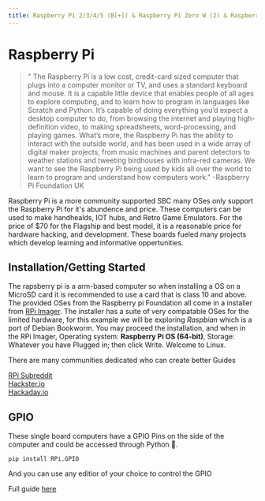 ```yaml
---
title: Raspberry Pi 2/3/4/5 (B[+]) & Raspberry Pi Zero W (2) & Raspberry Pico
---
```


# Raspberry Pi

> " The Raspberry Pi is a low cost, credit-card sized computer that plugs into a computer monitor or TV, and uses a standard keyboard and mouse. It is a capable little device that enables people of all ages to explore computing, and to learn how to program in languages like Scratch and Python. It’s capable of doing everything you’d expect a desktop computer to do, from browsing the internet and playing high-definition video, to making spreadsheets, word-processing, and playing games. What’s more, the Raspberry Pi  has the ability to interact with the outside world, and has been used in a wide array of digital maker projects, from music machines and parent detectors to weather stations and tweeting birdhouses with infra-red cameras. We want to see the Raspberry Pi being used by kids all over the world to learn to program and understand how computers work." -Raspberry Pi Foundation UK

Raspberry Pi is a more community supported SBC many OSes only support the Raspberry Pi for it's abundence and price. These computers can be used to make handhealds, IOT hubs, and Retro Game Emulators. For the price of $70 for the Flagship and best model, it is a reasonable price for hardware hacking, and development. These boards fueled many projects which develop learning and informative oppertunities. 

## Installation/Getting Started

The rapsberry pi is a arm-based computer so when installing a OS on a MicroSD card it is recommended to use a card that is class 10 and above. The provided OSes from the Raspberry pi Foundation all come in a installer from [RPi Imager](https://www.raspberrypi.com/software/ "https://www.raspberrypi.com/software/"). The installer has a suite of very compatable OSes for the limited hardware, for this example we will be exploring *Raspbian* which is a port of Debian Bookworm. You may proceed the installation, and when in the RPi Imager, Operating system: **Raspberry Pi OS (64-bit)**, Storage: Whatever you have Plugged in; then click Write. Welcome to Linux.  

There are many communities dedicated who can create better Guides

[RPi Subreddit](https://www.reddit.com/r/raspberry_pi/ "https://www.reddit.com/r/raspberry_pi/")   
[Hackster.io](https://www.hackster.io/raspberry-pi "https://www.hackster.io/raspberry-pi")  
[Hackaday.io](https://hackaday.io/list/3424-raspberry-pi-projects "https://hackaday.io/list/3424-raspberry-pi-projects")

## GPIO
These single board computers have a GPIO Pins on the side of the computer and could be accessed through Python 🐍.  

    pip install RPi.GPIO

And you can use any editior of your choice to control the GPIO

Full guide [here](https://projects.raspberrypi.org/en/projects/physical-computing/ "https://projects.raspberrypi.org/en/projects/physical-computing/")

